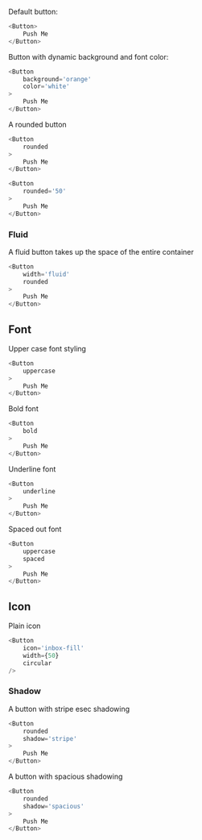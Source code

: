 
Default button:

```js
<Button>
    Push Me
</Button>
```

Button with dynamic background and font color:

```js
<Button
    background='orange'
    color='white'
>
    Push Me
</Button>
```


A rounded button

```js
<Button
    rounded
>
    Push Me
</Button>
```

```js
<Button
    rounded='50'
>
    Push Me
</Button>
```

### Fluid 
A fluid button takes up the space of the entire container

```js
<Button
    width='fluid'
    rounded
>
    Push Me
</Button>
```

## Font

Upper case font styling

```js
<Button
    uppercase
>
    Push Me
</Button>
```

Bold font

```js
<Button
    bold
>
    Push Me
</Button>
```

Underline font

```js
<Button
    underline
>
    Push Me
</Button>
```

Spaced out font

```js
<Button
    uppercase
    spaced
>
    Push Me
</Button>
```

## Icon

Plain icon

```js
<Button
    icon='inbox-fill'
    width={50}
    circular
/>
```

### Shadow

A button with stripe esec shadowing

```js
<Button
    rounded
    shadow='stripe'
>
    Push Me
</Button>
```
A button with spacious shadowing

```js
<Button
    rounded
    shadow='spacious'
>
    Push Me
</Button>
```
